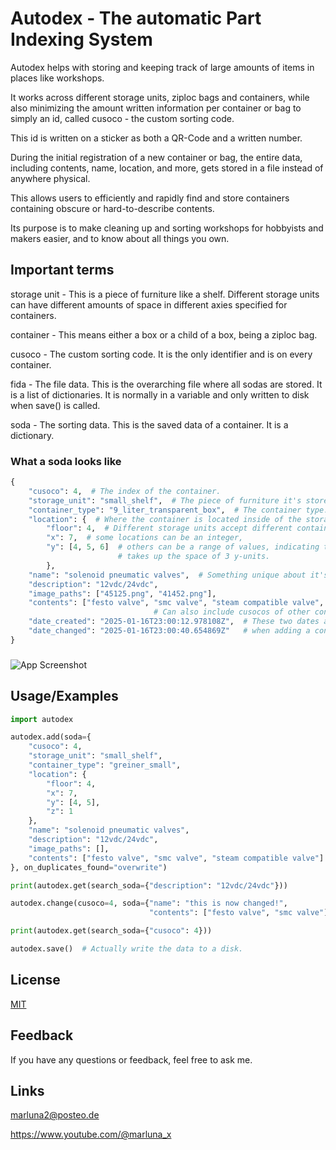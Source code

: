 
# Autodex - The automatic Part Indexing System

Autodex helps with storing and keeping track of large amounts of items in places like workshops.

It works across different storage units, ziploc bags and containers, while also minimizing the amount written information per container or bag to simply an id, called cusoco - the custom sorting code.

This id is written on a sticker as both a QR-Code and a written number.

During the initial registration of a new container or bag, the entire data, including contents, name, location, and more, gets stored in a file instead of anywhere physical.

This allows users to efficiently and rapidly find and store containers containing obscure or hard-to-describe contents.

Its purpose is to make cleaning up and sorting workshops for hobbyists and makers easier, 
and to know about all things you own.

## Important terms

storage unit - This is a piece of furniture like a shelf. Different storage units can have different amounts of space in different axies specified for containers. 

container - This means either a box or a child of a box, being a ziploc bag.

cusoco - The custom sorting code. It is the only identifier and is on every container.

fida - The file data. This is the overarching file where all sodas are stored. It is a list of dictionaries. It is normally in a variable and only written to disk when save() is called.

soda - The sorting data. This is the saved data of a container. It is a dictionary.

### What a soda looks like

```python
{
    "cusoco": 4,  # The index of the container.
    "storage_unit": "small_shelf",  # The piece of furniture it's stored in.
    "container_type": "9_liter_transparent_box",  # The container type.
    "location": {  # Where the container is located inside of the storage unit.
        "floor": 4,  # Different storage units accept different container types,
        "x": 7,  # some locations can be an integer,
        "y": [4, 5, 6]  # others can be a range of values, indicating that the container
                        # takes up the space of 3 y-units.
        },
    "name": "solenoid pneumatic valves",  # Something unique about it's contents.
    "description": "12vdc/24vdc", 
    "image_paths": ["45125.png", "41452.png"],
    "contents": ["festo valve", "smc valve", "steam compatible valve", 283],
                                # Can also include cusocos of other containes
    "date_created": "2025-01-16T23:00:12.978108Z",  # These two dates are not needed 
    "date_changed": "2025-01-16T23:00:40.654869Z"   # when adding a container.
}
```

###

![App Screenshot](https://i.ibb.co/Lz4DKvbr/Page1-2.png)
## Usage/Examples

``` python
import autodex

autodex.add(soda={
    "cusoco": 4,
    "storage_unit": "small_shelf",
    "container_type": "greiner_small",
    "location": {
        "floor": 4,
        "x": 7,
        "y": [4, 5],
        "z": 1
    },
    "name": "solenoid pneumatic valves",
    "description": "12vdc/24vdc",
    "image_paths": [],
    "contents": ["festo valve", "smc valve", "steam compatible valve"]
}, on_duplicates_found="overwrite")

print(autodex.get(search_soda={"description": "12vdc/24vdc"}))

autodex.change(cusoco=4, soda={"name": "this is now changed!",
                               "contents": ["festo valve", "smc valve"]})

print(autodex.get(search_soda={"cusoco": 4}))

autodex.save()  # Actually write the data to a disk.
```

## License

[MIT](https://choosealicense.com/licenses/mit/)


## Feedback

If you have any questions or feedback, feel free to ask me.


## Links

marluna2@posteo.de

https://www.youtube.com/@marluna_x

